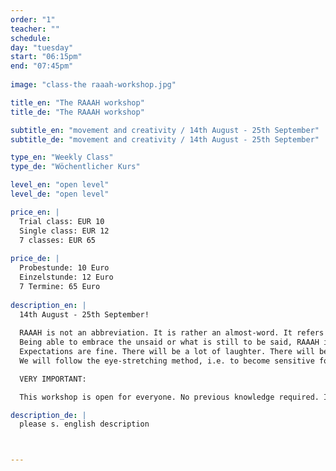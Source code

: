 ```yaml
---
order: "1"
teacher: ""
schedule:
day: "tuesday"
start: "06:15pm"
end: "07:45pm"
  
image: "class-the raaah-workshop.jpg"

title_en: "The RAAAH workshop"
title_de: "The RAAAH workshop"

subtitle_en: "movement and creativity / 14th August - 25th September"
subtitle_de: "movement and creativity / 14th August - 25th September"

type_en: "Weekly Class"
type_de: "Wöchentlicher Kurs"

level_en: "open level"
level_de: "open level"

price_en: |
  Trial class: EUR 10  
  Single class: EUR 12  
  7 classes: EUR 65  
  
price_de: |
  Probestunde: 10 Euro  
  Einzelstunde: 12 Euro    
  7 Termine: 65 Euro  
  
description_en: |
  14th August - 25th September!  
  
  RAAAH is not an abbreviation. It is rather an almost-word. It refers to that funny grunt or the awkward face we so often employ as an attempt of trying to say or explain something when one is overwhelmed by the experience. RAAAH is just that word we sort of say when we cannot say something. And even though it does not mean anything, it says everything.  
  Being able to embrace the unsaid or what is still to be said, RAAAH is a departure point, an experience activator for this workshop, that aims to give room to creativity and the non-defined parts of ourselves through movement.  
  Expectations are fine. There will be a lot of laughter. There will be a lot of playfulness. Sometimes we will dance, sometimes we will scream. Lack of judgements is a main principle. You will sweat. You might cry. You might not understand, I might not understand neither. There will be music. There will be generosity and encounters. You can’t prepare for this.   
  We will follow the eye-stretching method, i.e. to become sensitive for what is there to be seen, to be felt, to be heard, to be imagined. Concentration, transvision of space, energy variation, movement density, micro moves, voice, continuity, listening, inutility are some of the principles we will work on and develop with. I will be guiding this experience, and you too.  

  VERY IMPORTANT:  

  This workshop is open for everyone. No previous knowledge required. It will be held in English and/or German and/or Portuguese

description_de: |
  please s. english description



---
```

